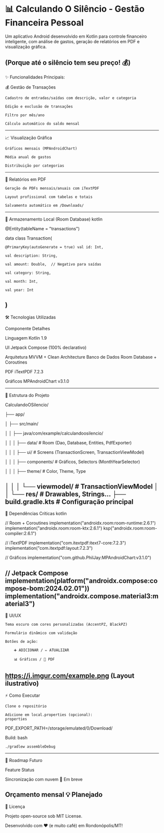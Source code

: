 # 📊 Calculando O Silêncio - Gestão Financeira Pessoal

Um aplicativo Android desenvolvido em Kotlin para controle financeiro inteligente, com análise de gastos, geração de relatórios em PDF e visualização gráfica.

(Porque até o silêncio tem seu preço! 💰)
---------------------------------------------------------------------------------------
✨ Funcionalidades Principais:

💰 Gestão de Transações

    Cadastro de entradas/saídas com descrição, valor e categoria

    Edição e exclusão de transações

    Filtro por mês/ano

    Cálculo automático do saldo mensal
---------------------------------------------------------------------------------------
📈 Visualização Gráfica

    Gráficos mensais (MPAndroidChart)

    Média anual de gastos

    Distribuição por categorias
---------------------------------------------------------------------------------------
📄 Relatórios em PDF

    Geração de PDFs mensais/anuais com iTextPDF

    Layout profissional com tabelas e totais

    Salvamento automático em /Downloads/
---------------------------------------------------------------------------------------
💾 Armazenamento Local (Room Database)
kotlin

@Entity(tableName = "transactions")

data class Transaction(

    @PrimaryKey(autoGenerate = true) val id: Int,
    
    val description: String,
    
    val amount: Double,  // Negativo para saídas
    
    val category: String,
    
    val month: Int,
    
    val year: Int
    
)
---------------------------------------------------------------------------------------
🛠️ Tecnologias Utilizadas

Componente    	Detalhes

Linguagem	      Kotlin 1.9

UI	            Jetpack Compose (100% declarativo)

Arquitetura	    MVVM + Clean Architecture
Banco de Dados	Room Database + Coroutines

PDF	            iTextPDF 7.2.3

Gráficos	      MPAndroidChart v3.1.0

---------------------------------------------------------------------------------------
📂 Estrutura do Projeto

CalculandoOSilencio/

├── app/

│   ├── src/main/

│   │   ├── java/com/example/calculandoosilencio/

│   │   │   ├── data/              # Room (Dao, Database, Entities, PdfExporter)

│   │   │   ├── ui/                # Screens (TransactionScreen, TransactionViewModel)

│   │   │   ├── components/        # Gráficos, Selectors (MonthYearSelector)

│   │   │   ├── theme/             # Color, Theme, Type

│   │   │   └── viewmodel/         # TransactionViewModel
│   │   └── res/                   # Drawables, Strings...
├── build.gradle.kts               # Configuração principal
---------------------------------------------------------------------------------------
🔧 Dependências Críticas
kotlin

// Room + Coroutines
implementation("androidx.room:room-runtime:2.6.1")
implementation("androidx.room:room-ktx:2.6.1")
ksp("androidx.room:room-compiler:2.6.1")

// iTextPDF
implementation("com.itextpdf:itext7-core:7.2.3")
implementation("com.itextpdf:layout:7.2.3")

// Gráficos
implementation("com.github.PhilJay:MPAndroidChart:v3.1.0")

// Jetpack Compose
implementation(platform("androidx.compose:compose-bom:2024.02.01"))
implementation("androidx.compose.material3:material3")
---------------------------------------------------------------------------------------
🎨 UI/UX

    Tema escuro com cores personalizadas (AccentPZ, BlackPZ)

    Formulário dinâmico com validação

    Botões de ação:

        ➕ ADICIONAR / ✏️ ATUALIZAR

        📊 Gráficos / 📄 PDF

https://i.imgur.com/example.png (Layout ilustrativo)
---------------------------------------------------------------------------------------
⚡ Como Executar

    Clone o repositório

    Adicione em local.properties (opcional):
    properties

PDF_EXPORT_PATH=/storage/emulated/0/Download/

Build:
bash

    ./gradlew assembleDebug
---------------------------------------------------------------------------------------
🔮 Roadmap Futuro

Feature                    	Status

Sincronização com nuvem	    🚀 Em breve

Orçamento mensal	         💡 Planejado
---------------------------------------------------------------------------------------
📜 Licença

Projeto open-source sob MIT License.

Desenvolvido com ❤️ (e muito café) em Rondonópolis/MT!
